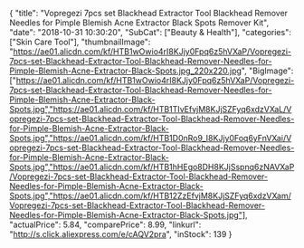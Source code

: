 {
	"title": "Vopregezi 7pcs set Blackhead Extractor Tool Blackhead Remover Needles for Pimple Blemish Acne Extractor Black Spots Remover Kit",
	"date": "2018-10-31 10:30:20",
	"SubCat": ["Beauty & Health"],
	"categories": ["Skin Care Tool"],
	"thumbnailImage": "https://ae01.alicdn.com/kf/HTB1wOwio4rI8KJjy0Fpq6z5hVXaP/Vopregezi-7pcs-set-Blackhead-Extractor-Tool-Blackhead-Remover-Needles-for-Pimple-Blemish-Acne-Extractor-Black-Spots.jpg_220x220.jpg",
	"BigImage": ["https://ae01.alicdn.com/kf/HTB1wOwio4rI8KJjy0Fpq6z5hVXaP/Vopregezi-7pcs-set-Blackhead-Extractor-Tool-Blackhead-Remover-Needles-for-Pimple-Blemish-Acne-Extractor-Black-Spots.jpg","https://ae01.alicdn.com/kf/HTB1TIvEfvjM8KJjSZFyq6xdzVXaL/Vopregezi-7pcs-set-Blackhead-Extractor-Tool-Blackhead-Remover-Needles-for-Pimple-Blemish-Acne-Extractor-Black-Spots.jpg","https://ae01.alicdn.com/kf/HTB1D0nRo9_I8KJjy0Foq6yFnVXai/Vopregezi-7pcs-set-Blackhead-Extractor-Tool-Blackhead-Remover-Needles-for-Pimple-Blemish-Acne-Extractor-Black-Spots.jpg","https://ae01.alicdn.com/kf/HTB1hHEgo8DH8KJjSspnq6zNAVXaP/Vopregezi-7pcs-set-Blackhead-Extractor-Tool-Blackhead-Remover-Needles-for-Pimple-Blemish-Acne-Extractor-Black-Spots.jpg","https://ae01.alicdn.com/kf/HTB12ZzEfvjM8KJjSZFyq6xdzVXam/Vopregezi-7pcs-set-Blackhead-Extractor-Tool-Blackhead-Remover-Needles-for-Pimple-Blemish-Acne-Extractor-Black-Spots.jpg"],
	"actualPrice": 5.84,
	"comparePrice": 8.99,
	"linkurl": "http://s.click.aliexpress.com/e/cAQV2pra",
	"inStock": 139
}
